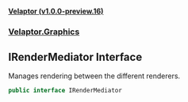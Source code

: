 #### [Velaptor (v1.0.0-preview.16)](./namespaces.md 'Velaptor Namespaces')
### [Velaptor.Graphics](./Velaptor.Graphics.md 'Velaptor.Graphics')

## IRenderMediator Interface

Manages rendering between the different renderers.

```csharp
public interface IRenderMediator
```